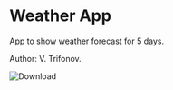 # Weather App
App to show weather forecast for 5 days.

Author: V. Trifonov.

![Download](https://dl.dropboxusercontent.com/s/1efuz68ljuuo1v8/qr_code.png "QR-code")
